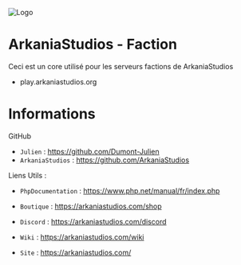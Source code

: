 ![Logo](https://cdn.discordapp.com/attachments/1040721160477868083/1064224582191546498/banner.png)

# ArkaniaStudios - Faction

Ceci est un core utilisé pour les serveurs factions de ArkaniaStudios

- play.arkaniastudios.org

# Informations

GitHub
- ``Julien`` : https://github.com/Dumont-Julien
- ``ArkaniaStudios`` : https://github.com/ArkaniaStudios

Liens Utils :

- ``PhpDocumentation`` : https://www.php.net/manual/fr/index.php


- ``Boutique`` : https://arkaniastudios.com/shop
- ``Discord`` : https://arkaniastudios.com/discord
- ``Wiki`` : https://arkaniastudios.com/wiki
- ``Site`` : https://arkaniastudios.com/
